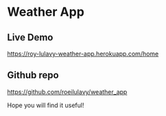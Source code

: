 # Weather App

## Live Demo

https://roy-lulavy-weather-app.herokuapp.com/home

## Github repo

https://github.com/roeilulavy/weather_app

Hope you will find it useful!
